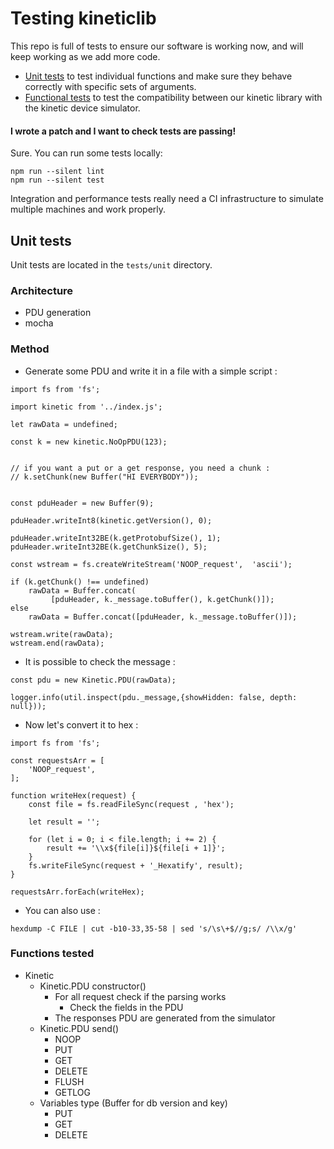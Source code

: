 # Testing kineticlib

This repo is full of tests to ensure our software is working now, and will keep
working as we add more code.

* [Unit tests](#unit-tests)  to test individual functions and make sure they
 behave correctly with specific sets of arguments.
* [Functional tests](#functional-tests) to test the compatibility between our 
 kinetic library with the kinetic device simulator.

#### I wrote a patch and I want to check tests are passing!

Sure. You can run some tests locally:

```
npm run --silent lint
npm run --silent test
```

Integration and performance tests really need a CI infrastructure to simulate
multiple machines and work properly.

## Unit tests

Unit tests are located in the `tests/unit` directory.

### Architecture

* PDU generation
* mocha

### Method

* Generate some PDU and write it in a file with a simple script :

```node
import fs from 'fs';

import kinetic from '../index.js';

let rawData = undefined;

const k = new kinetic.NoOpPDU(123);


// if you want a put or a get response, you need a chunk : 
// k.setChunk(new Buffer("HI EVERYBODY"));


const pduHeader = new Buffer(9);

pduHeader.writeInt8(kinetic.getVersion(), 0);

pduHeader.writeInt32BE(k.getProtobufSize(), 1);
pduHeader.writeInt32BE(k.getChunkSize(), 5);

const wstream = fs.createWriteStream('NOOP_request',  'ascii');

if (k.getChunk() !== undefined)
    rawData = Buffer.concat(
         [pduHeader, k._message.toBuffer(), k.getChunk()]);
else
    rawData = Buffer.concat([pduHeader, k._message.toBuffer()]);

wstream.write(rawData);
wstream.end(rawData);
```

* It is possible to check the message :

```node
const pdu = new Kinetic.PDU(rawData);

logger.info(util.inspect(pdu._message,{showHidden: false, depth: null}));
```

* Now let's convert it to hex :

```node
import fs from 'fs';

const requestsArr = [
    'NOOP_request',
];

function writeHex(request) {
    const file = fs.readFileSync(request , 'hex');

    let result = '';

    for (let i = 0; i < file.length; i += 2) {
        result += '\\x${file[i]}${file[i + 1]}';
    }
    fs.writeFileSync(request + '_Hexatify', result);
}

requestsArr.forEach(writeHex);
```
  
  - You can also use :
  
  ``` 
  hexdump -C FILE | cut -b10-33,35-58 | sed 's/\s\+$//g;s/ /\\x/g' 
  ```

### Functions tested

* Kinetic
   - Kinetic.PDU constructor()
     - For all request check if the parsing works
       - Check the fields in the PDU
     - The responses PDU are generated from the simulator
   - Kinetic.PDU send()
     - NOOP
     - PUT
     - GET
     - DELETE
     - FLUSH
     - GETLOG
   - Variables type (Buffer for db version and key)
     - PUT
     - GET
     - DELETE
   